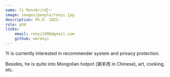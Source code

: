 ```yaml
---
name: Yi Ren<br/>任一
image: images/people/renyi.jpg 
description: Ph.D. 2022- 
role: phd 
links: 
    email: renyi1006@gmail.com 
    github: nmrenyi 
--- 
```


Yi is currently interested in recommender system and privacy protection. 

Besides, he is quite into Mongolian hotpot (涮羊肉 in Chinese), art, cooking, etc.
